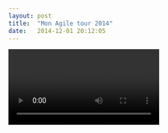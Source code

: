 ```yaml
---
layout: post
title:  "Mon Agile tour 2014"
date:   2014-12-01 20:12:05
---
```





<video controls src="/videos/Agiletour.ogg">
</video>
